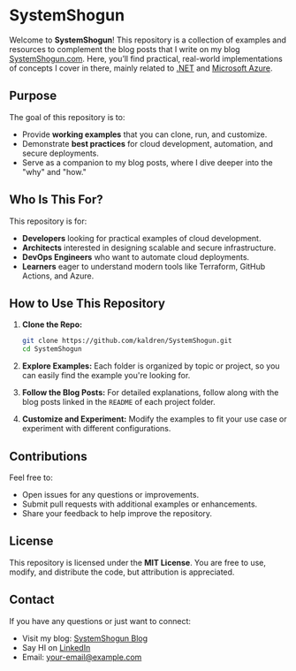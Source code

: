 # SystemShogun

Welcome to **SystemShogun**! This repository is a collection of examples and resources to complement the blog posts that I write on my blog [SystemShogun.com](https://systemshogun.com/). Here, you’ll find practical, real-world implementations of concepts I cover in there, mainly related to [.NET](https://dot.net/) and [Microsoft Azure](https://azure.com/).

## Purpose

The goal of this repository is to:
- Provide **working examples** that you can clone, run, and customize.
- Demonstrate **best practices** for cloud development, automation, and secure deployments.
- Serve as a companion to my blog posts, where I dive deeper into the "why" and "how."

## Who Is This For?

This repository is for:
- **Developers** looking for practical examples of cloud development.
- **Architects** interested in designing scalable and secure infrastructure.
- **DevOps Engineers** who want to automate cloud deployments.
- **Learners** eager to understand modern tools like Terraform, GitHub Actions, and Azure.

## How to Use This Repository

1. **Clone the Repo:**
   ```bash
   git clone https://github.com/kaldren/SystemShogun.git
   cd SystemShogun
   ```

2. **Explore Examples:**
   Each folder is organized by topic or project, so you can easily find the example you're looking for.

3. **Follow the Blog Posts:**
   For detailed explanations, follow along with the blog posts linked in the `README` of each project folder.

4. **Customize and Experiment:**
   Modify the examples to fit your use case or experiment with different configurations.

## Contributions

Feel free to:
- Open issues for any questions or improvements.
- Submit pull requests with additional examples or enhancements.
- Share your feedback to help improve the repository.

## License

This repository is licensed under the **MIT License**. You are free to use, modify, and distribute the code, but attribution is appreciated.

## Contact

If you have any questions or just want to connect:
- Visit my blog: [SystemShogun Blog](https://systemshogun.com/)
- Say HI on [LinkedIn](https://linkedin.com/in/kdrenski/)
- Email: [your-email@example.com](mailto:kaloyandrenski@gmail.com)
